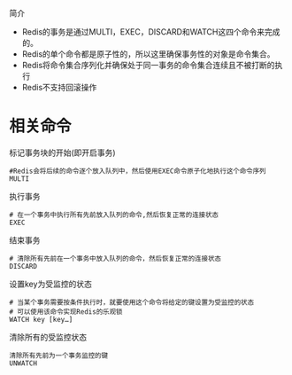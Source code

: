 <!-- Redis事务 -->

简介
- Redis的事务是通过MULTI，EXEC，DISCARD和WATCH这四个命令来完成的。
- Redis的单个命令都是原子性的，所以这里确保事务性的对象是命令集合。
- Redis将命令集合序列化并确保处于同一事务的命令集合连续且不被打断的执行
- Redis不支持回滚操作

# 相关命令

标记事务块的开始(即开启事务)
```
#Redis会将后续的命令逐个放入队列中，然后使用EXEC命令原子化地执行这个命令序列
MULTI
```

执行事务
```
# 在一个事务中执行所有先前放入队列的命令,然后恢复正常的连接状态
EXEC
```

结束事务
```
# 清除所有先前在一个事务中放入队列的命令，然后恢复正常的连接状态
DISCARD
```

设置key为受监控的状态
```
# 当某个事务需要按条件执行时，就要使用这个命令将给定的键设置为受监控的状态
# 可以使用该命令实现Redis的乐观锁
WATCH key [key…]
```

清除所有的受监控状态
```
清除所有先前为一个事务监控的键
UNWATCH
```